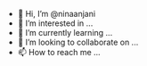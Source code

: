 - 👋 Hi, I’m @ninaanjani
- 👀 I’m interested in ...
- 🌱 I’m currently learning ...
- 💞️ I’m looking to collaborate on ...
- 📫 How to reach me ...

<!---
ninaanjani/ninaanjani is a ✨ special ✨ repository because its `README.md` (this file) appears on your GitHub profile.
You can click the Preview link to take a look at your changes.
--->
